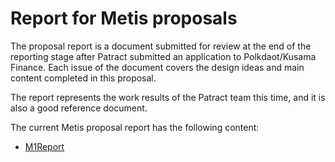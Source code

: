 #  Report for Metis proposals

The proposal report is a document submitted for review at the end of the reporting stage after Patract submitted an application to Polkdaot/Kusama Finance. Each issue of the document covers the design ideas and main content completed in this proposal.

The report represents the work results of the Patract team this time, and it is also a good reference document.

The current Metis proposal report has the following content:

- [M1Report](./reports/M1Report.md)
